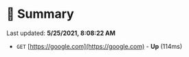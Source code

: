 # 📖 Summary
Last updated: **5/25/2021, 8:08:22 AM**

- `GET` [https://google.com](https://google.com) - **Up** (114ms)
